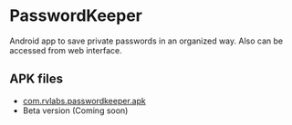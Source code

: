 # PasswordKeeper
Android app to save private passwords in an organized way. Also can be accessed from web interface.


APK files
-----------
 - [com.rvlabs.passwordkeeper.apk](http://bit.ly/PassKeep_apk)
 - Beta version (Coming soon)

